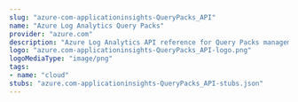 ```yaml
---
slug: "azure-com-applicationinsights-QueryPacks_API"
name: "Azure Log Analytics Query Packs"
provider: "azure.com"
description: "Azure Log Analytics API reference for Query Packs management."
logo: "azure.com-applicationinsights-QueryPacks_API-logo.png"
logoMediaType: "image/png"
tags:
- name: "cloud"
stubs: "azure.com-applicationinsights-QueryPacks_API-stubs.json"
---
```

